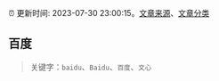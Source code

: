:alarm_clock: 更新时间: 2023-07-30 23:00:15。[文章来源](/README.md)、[文章分类](/TAGS.md)

## 百度


> 关键字：`baidu`、`Baidu`、`百度`、`文心`



